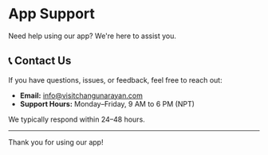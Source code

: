 # App Support

Need help using our app? We're here to assist you.

## 📞 Contact Us

If you have questions, issues, or feedback, feel free to reach out:

- **Email:** info@visitchangunarayan.com
- **Support Hours:** Monday–Friday, 9 AM to 6 PM (NPT)

We typically respond within 24–48 hours.

---

Thank you for using our app!
